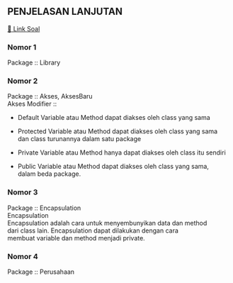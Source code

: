## PENJELASAN LANJUTAN

[🔗 Link Soal](https://nbviewer.org/github/its0din-ai/UTS-PBO/blob/master/Soal/PBO_UTS_2021.pdf)

### Nomor 1
Package :: Library<br>

### Nomor 2
Package :: Akses, AksesBaru<br>
Akses Modifier ::
- Default
  Variable atau Method dapat diakses oleh class yang sama

- Protected
  Variable atau Method dapat diakses oleh class yang sama<br>
  dan class turunannya dalam satu package

- Private
  Variable atau Method hanya dapat diakses oleh class itu sendiri

- Public
  Variable atau Method dapat diakses oleh class yang sama,<br>
  dalam beda package.

### Nomor 3
Package :: Encapsulation<br>
Encapsulation<br>
Encapsulation adalah cara untuk menyembunyikan data dan method<br>
dari class lain. Encapsulation dapat dilakukan dengan cara<br>
membuat variable dan method menjadi private.

### Nomor 4
Package :: Perusahaan<br>
